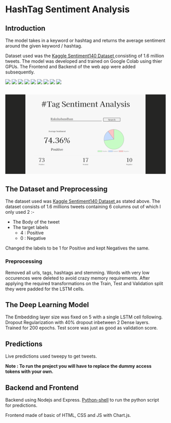 # HashTag Sentiment Analysis
## Introduction
The model takes in a keyword or hashtag and returns the average sentiment around the given keyword / hashtag.

Dataset used was the [Kaggle Sentiment140 Dataset ](https://www.kaggle.com/kazanova/sentiment140) consisting of 1.6 million tweets. The model was developed and trained on Google Colab using thier GPUs. The Frontend and Backend of the web app were added subsequently.

![](https://img.shields.io/badge/python-3.8.11-brightgreen)
![](https://img.shields.io/badge/tensorflow-2.3.0-yellowgreen)
![](https://img.shields.io/badge/numpy-1.19.5-orange)
![](https://img.shields.io/badge/tweepy-3.10.0-lightgrey)
![](https://img.shields.io/badge/nltk-3.6.2-blue)
![](https://img.shields.io/badge/node-14.16.0-brightgreen)
![](https://img.shields.io/badge/npm-6.14.11-yellow)
![](https://img.shields.io/badge/express-4.17.1-red)
![](https://img.shields.io/badge/python--shell-3.0.0-orange)


![](images/2.png)
---

## The Dataset and Preprocessing
The dataset used was [Kaggle Sentiment140 Dataset ](https://www.kaggle.com/kazanova/sentiment140) as stated above. The dataset consists of 1.6 millions tweets containing 6 columns out of which I only used 2 :-
* The Body of the tweet 
* The target labels 
    * 4 : Positive 
    * 0 : Negative

Changed the labels to be 1 for Positive and kept Negatives the same.

### Preprocessing
Removed all urls, tags, hashtags and stemming. Words with very low occurences were deleted to avoid crazy memory requirements. After applying the required transformations on the Train, Test and Validation split they were padded for the LSTM cells.


## The Deep Learning Model
The Embedding layer size was fixed on 5 with a single LSTM cell following. Dropout Regularization with 40% dropout inbetween 2 Dense layers. 
Trained for 200 epochs. Test score was just as good as validation score.


## Predictions
Live predictions used tweepy to get tweets.

**Note : To run the project you will have to replace the dummy access tokens with your own.**


## Backend and Frontend
Backend using Nodejs and Express. [Python-shell](https://www.npmjs.com/package/python-shell) to run the python script for predictions.

Frontend made of basic of HTML, CSS and JS with Chart.js.
